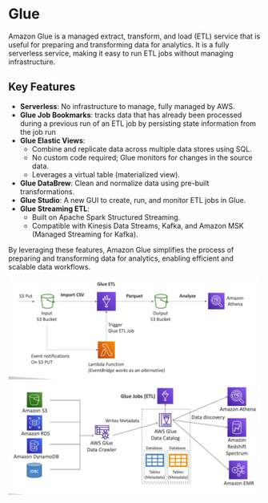 # Glue

Amazon Glue is a managed extract, transform, and load (ETL) service that is useful for preparing and transforming data for analytics. It is a fully serverless service, making it easy to run ETL jobs without managing infrastructure.

## Key Features

- **Serverless**: No infrastructure to manage, fully managed by AWS.
- **Glue Job Bookmarks**: tracks data that has already been processed during a previous run of an ETL job by persisting state information from the job run
- **Glue Elastic Views**:
    - Combine and replicate data across multiple data stores using SQL.
    - No custom code required; Glue monitors for changes in the source data.
    - Leverages a virtual table (materialized view).
- **Glue DataBrew**: Clean and normalize data using pre-built transformations.
- **Glue Studio**: A new GUI to create, run, and monitor ETL jobs in Glue.
- **Glue Streaming ETL**:
    - Built on Apache Spark Structured Streaming.
    - Compatible with Kinesis Data Streams, Kafka, and Amazon MSK (Managed Streaming for Kafka).

By leveraging these features, Amazon Glue simplifies the process of preparing and transforming data for analytics, enabling efficient and scalable data workflows.

![Glue](../z_resources/images/glue/convert-data.png)
![Glue](../z_resources/images/glue/catalog-datasets.png)